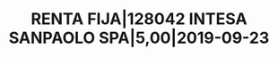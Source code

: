 ---
layout: asset
title: RENTA FIJA|128042 INTESA SANPAOLO SPA|5,00|2019-09-23
isin: XS0452166324
---